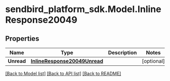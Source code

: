 
# sendbird_platform_sdk.Model.InlineResponse20049

## Properties

Name | Type | Description | Notes
------------ | ------------- | ------------- | -------------
**Unread** | [**InlineResponse20049Unread**](InlineResponse20049Unread.md) |  | [optional] 

[[Back to Model list]](../README.md#documentation-for-models)
[[Back to API list]](../README.md#documentation-for-api-endpoints)
[[Back to README]](../README.md)

